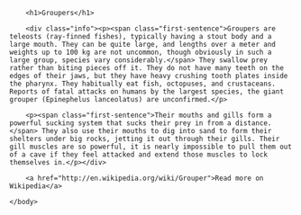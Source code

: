 <!DOCTYPE html>
<html>
    <head>
        <meta charset="utf-8">
        <title>Challenge: Group the groupers</title>
        <style>
            .first-sentence {
                font-weight: bold;
            }
            .info{
                background-color: gold;
            }
        </style>
    </head>
    <body>
    
        <h1>Groupers</h1>
        
        <div class="info"><p><span class="first-sentence">Groupers are teleosts (ray-finned fishes), typically having a stout body and a large mouth. They can be quite large, and lengths over a meter and weights up to 100 kg are not uncommon, though obviously in such a large group, species vary considerably.</span> They swallow prey rather than biting pieces off it. They do not have many teeth on the edges of their jaws, but they have heavy crushing tooth plates inside the pharynx. They habitually eat fish, octopuses, and crustaceans. Reports of fatal attacks on humans by the largest species, the giant grouper (Epinephelus lanceolatus) are unconfirmed.</p>

        <p><span class="first-sentence">Their mouths and gills form a powerful sucking system that sucks their prey in from a distance.</span> They also use their mouths to dig into sand to form their shelters under big rocks, jetting it out through their gills. Their gill muscles are so powerful, it is nearly impossible to pull them out of a cave if they feel attacked and extend those muscles to lock themselves in.</p></div>
        
        <a href="http://en.wikipedia.org/wiki/Grouper">Read more on Wikipedia</a>

    </body>
</html>
